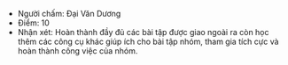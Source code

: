 ﻿
* Người chấm: Đại Văn Dương
* Điểm: 10
* Nhận xét: Hoàn thành đầy đủ các bài tập được giao ngoài ra còn học thêm các công cụ khác giúp ích cho bài tập nhóm, tham gia tích cực và hoàn thành công việc của nhóm.